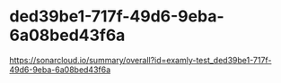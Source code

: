 # ded39be1-717f-49d6-9eba-6a08bed43f6a
https://sonarcloud.io/summary/overall?id=examly-test_ded39be1-717f-49d6-9eba-6a08bed43f6a
